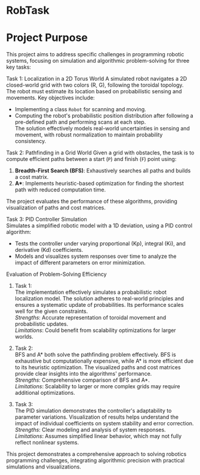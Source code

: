 # RobTask
# Project Purpose

This project aims to address specific challenges in programming robotic systems,
focusing on simulation and algorithmic problem-solving for three key tasks:


Task 1: Localization in a 2D Torus World
A simulated robot navigates a 2D closed-world grid with two colors (R, G), following the toroidal topology. 
The robot must estimate its location based on probabilistic sensing and movements. Key objectives include:  
- Implementing a class `Robot` for scanning and moving.
- Computing the robot's probabilistic position distribution after following a pre-defined path and performing 
scans at each step.  
The solution effectively models real-world uncertainties in sensing and movement, with robust normalization 
to maintain probability consistency.



Task 2: Pathfinding in a Grid World 
Given a grid with obstacles, the task is to compute efficient paths between a start (`P`) and finish (`F`) point using:  
1. **Breadth-First Search (BFS)**: Exhaustively searches all paths and builds a cost matrix.  
2. **A\***: Implements heuristic-based optimization for finding the shortest path with reduced computation time.

The project evaluates the performance of these algorithms, providing visualization of paths and cost matrices.


Task 3: PID Controller Simulation  
Simulates a simplified robotic model with a 1D deviation, using a PID control algorithm:  
- Tests the controller under varying proportional (Kp), integral (Ki), and derivative (Kd) coefficients.  
- Models and visualizes system responses over time to analyze the impact of different parameters on error minimization.  

 Evaluation of Problem-Solving Efficiency

1. Task 1:  
   The implementation effectively simulates a probabilistic robot localization model. 
The solution adheres to real-world principles and ensures a systematic update of probabilities. 
Its performance scales well for the given constraints.  
   *Strengths*: Accurate representation of toroidal movement and probabilistic updates.  
   *Limitations*: Could benefit from scalability optimizations for larger worlds.

2. Task 2:  
   BFS and A\* both solve the pathfinding problem effectively. BFS is exhaustive but computationally expensive, 
   while A\* is more efficient due to its heuristic optimization. 
The visualized paths and cost matrices provide clear insights into the algorithms' performance.  
   *Strengths*: Comprehensive comparison of BFS and A\*.  
   *Limitations*: Scalability to larger or more complex grids may require additional optimizations.

3. Task 3:  
   The PID simulation demonstrates the controller's adaptability to parameter variations. 
   Visualization of results helps understand the impact of individual coefficients on system stability and error correction.  
   *Strengths*: Clear modeling and analysis of system responses.  
   *Limitations*: Assumes simplified linear behavior, which may not fully reflect nonlinear systems.



This project demonstrates a comprehensive approach to solving robotics programming challenges,
integrating algorithmic precision with practical simulations and visualizations.